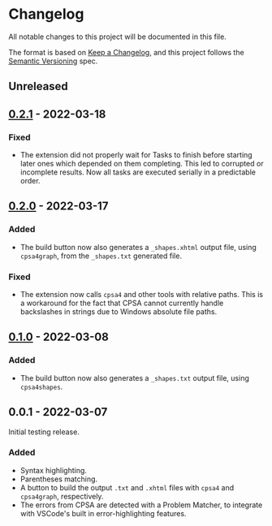 # Changelog

All notable changes to this project will be documented in this file.

The format is based on [Keep a Changelog](https://keepachangelog.com/en/1.0.0),
and this project follows the [Semantic Versioning](https://semver.org/spec/v2.0.0.html) spec.

## Unreleased

## [0.2.1] - 2022-03-18

### Fixed

- The extension did not properly wait for Tasks to finish before starting
  later ones which depended on them completing. This led to corrupted or
  incomplete results. Now all tasks are executed serially in a predictable
  order.

## [0.2.0] - 2022-03-17

### Added

- The build button now also generates a `_shapes.xhtml` output file, using
  `cpsa4graph`, from the `_shapes.txt` generated file.

### Fixed

- The extension now calls `cpsa4` and other tools with relative paths. This is
  a workaround for the fact that CPSA cannot currently handle backslashes in
  strings due to Windows absolute file paths.

## [0.1.0] - 2022-03-08

### Added

- The build button now also generates a `_shapes.txt` output file, using
  `cpsa4shapes`.

## 0.0.1 - 2022-03-07

Initial testing release.

### Added

- Syntax highlighting.
- Parentheses matching.
- A button to build the output `.txt` and `.xhtml` files with `cpsa4` and
  `cpsa4graph`, respectively.
- The errors from CPSA are detected with a Problem Matcher, to integrate
  with VSCode's built in error-highlighting features.

[0.2.1]: https://artifacts.mitre.org/artifactory/generic-vscode-cpsa-local/vscode-cpsa-0.2.1.vsix
[0.2.0]: https://artifacts.mitre.org/artifactory/generic-vscode-cpsa-local/vscode-cpsa-0.2.0.vsix
[0.1.0]: https://artifacts.mitre.org/artifactory/generic-vscode-cpsa-local/vscode-cpsa-0.1.0.vsix
